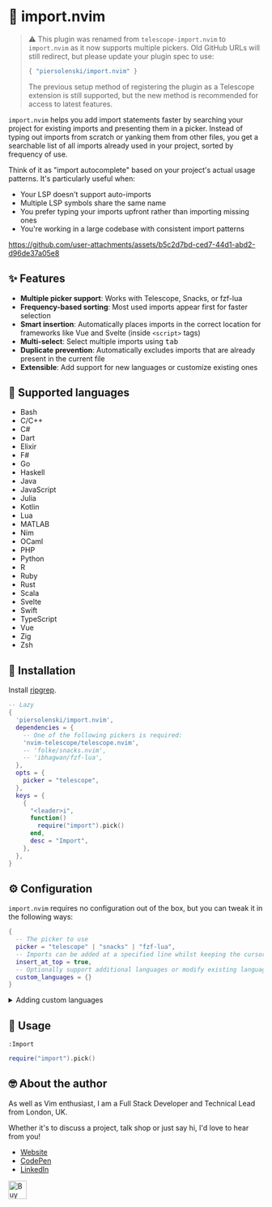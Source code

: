 # 🚢 import.nvim

> ⚠️ This plugin was renamed from `telescope-import.nvim` to `import.nvim` as it now supports multiple pickers. 
> Old GitHub URLs will still redirect, but please update your plugin spec to use:
> 
> ```lua
> { "piersolenski/import.nvim" }
> ```
> The previous setup method of registering the plugin as a Telescope extension is still supported, but the new method is recommended for access to latest features.

`import.nvim` helps you add import statements faster by searching your project for existing imports and presenting them in a picker. Instead of typing out imports from scratch or yanking them from other files, you get a searchable list of all imports already used in your project, sorted by frequency of use.

Think of it as "import autocomplete" based on your project's actual usage patterns. It's particularly useful when:

- Your LSP doesn't support auto-imports
- Multiple LSP symbols share the same name
- You prefer typing your imports upfront rather than importing missing ones
- You're working in a large codebase with consistent import patterns

https://github.com/user-attachments/assets/b5c2d7bd-ced7-44d1-abd2-d96de37a05e8

## ✨ Features

- **Multiple picker support**: Works with Telescope, Snacks, or fzf-lua
- **Frequency-based sorting**: Most used imports appear first for faster selection
- **Smart insertion**: Automatically places imports in the correct location for frameworks like Vue and Svelte (inside `<script>` tags)
- **Multi-select**: Select multiple imports using <kbd>tab</kbd>
- **Duplicate prevention**: Automatically excludes imports that are already present in the current file
- **Extensible**: Add support for new languages or customize existing ones

## 🤖 Supported languages
- Bash
- C/C++
- C#
- Dart
- Elixir
- F#
- Go
- Haskell
- Java
- JavaScript
- Julia
- Kotlin
- Lua
- MATLAB
- Nim
- OCaml
- PHP
- Python
- R
- Ruby
- Rust
- Scala
- Svelte
- Swift
- TypeScript
- Vue
- Zig
- Zsh

## 🔩 Installation

Install [ripgrep](https://github.com/BurntSushi/ripgrep).

```lua
-- Lazy
{
  'piersolenski/import.nvim',
  dependencies = {
    -- One of the following pickers is required:
    'nvim-telescope/telescope.nvim',
	-- 'folke/snacks.nvim',
	-- 'ibhagwan/fzf-lua',
  },
  opts = {
	picker = "telescope",
  },
  keys = {
    {
      "<leader>i",
      function()
        require("import").pick()
      end,
      desc = "Import",
    },
  },
}
```

## ⚙️ Configuration

`import.nvim` requires no configuration out of the box, but you can tweak it in the following ways:

```lua
{
  -- The picker to use
  picker = "telescope" | "snacks" | "fzf-lua",
  -- Imports can be added at a specified line whilst keeping the cursor in place
  insert_at_top = true,
  -- Optionally support additional languages or modify existing languages...
  custom_languages = {}
}
```

<details>

<summary>Adding custom languages</summary>

### Custom Languages

The `custom_languages` configuration allows you to add support for new languages or customize existing ones.

#### Required Fields by Use Case

**To add a new language:** All fields are required
- **`extensions`**: File extensions that ripgrep will search (use `rg --type-list` to see supported types)
- **`filetypes`**: Neovim filetypes where this configuration applies  
- **`regex`**: Regular expression pattern to match import statements in the language
- **`insert_at_line`** (optional): Line number where imports should be inserted (defaults to 1)

**To customize an existing language:** Only specify the fields you want to override
- **`filetypes`**: Must match the existing language's filetypes exactly
- Other fields are only needed if you want to change them

#### Examples

**Add support for a new language:**
```lua
custom_languages = {
  {
    extensions = { "elm" },
    filetypes = { "elm" },
    regex = [[^import\s+([\w.]+)(?:\s+as\s+\w+)?(?:\s+exposing\s+.+)?]],
  }
}
```

**Override just the insertion behavior for Vue.js:**
```lua
custom_languages = {
  {
    filetypes = { "vue" },
    insert_at_line = function() 
      -- Insert before closing <script> tag instead of after the opening tag
      return vim.fn.search("</script>", "n") + 1
    end,
  }
}
```

**Override multiple aspects of an existing language:**
```lua
custom_languages = {
  {
    filetypes = { "vue" },
    regex = [[^import\s+.*from\s+['\"](.+)['\"];?]], -- Custom regex
    insert_at_line = 2, -- Fixed line number
  }
}
```

Custom languages are merged with built-in language support, with your configurations taking precedence over defaults.
</details>

## 🚀 Usage

```
:Import
```


```lua
require("import").pick()
```

## 🤓 About the author

As well as Vim enthusiast, I am a Full Stack Developer and Technical Lead from London, UK.

Whether it's to discuss a project, talk shop or just say hi, I'd love to hear from you!

- [Website](https://www.piersolenski.com/)
- [CodePen](https://codepen.io/piers)
- [LinkedIn](https://www.linkedin.com/in/piersolenski/)

<a href='https://ko-fi.com/piersolenski' target='_blank'>
  <img height='36' style='border:0px;height:36px;' src='https://cdn.ko-fi.com/cdn/kofi1.png?v=3' border='0' alt='Buy Me a Coffee at ko-fi.com' />
</a>
